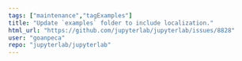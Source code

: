 ```yaml
---
tags: ["maintenance","tagExamples"]
title: "Update `examples` folder to include localization."
html_url: "https://github.com/jupyterlab/jupyterlab/issues/8828"
user: "goanpeca"
repo: "jupyterlab/jupyterlab"
---
```


